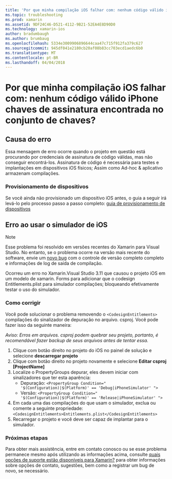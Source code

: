 ```yaml
---
title: 'Por que minha compilação iOS falhar com: nenhum código válido iPhone chaves de assinatura encontrada no conjunto de chaves?'
ms.topic: troubleshooting
ms.prod: xamarin
ms.assetid: 9DF24C46-D521-4112-9B21-52EA4E8D90D0
ms.technology: xamarin-ios
author: bradumbaugh
ms.author: brumbaug
ms.openlocfilehash: 5334e3009906896644caa47c715f912fa379c627
ms.sourcegitcommit: 945df041e2180cb20af08b83cc703ecd1aedc6b0
ms.translationtype: MT
ms.contentlocale: pt-BR
ms.lasthandoff: 04/04/2018
---
```

# <a name="why-does-my-ios-build-fail-with-no-valid-iphone-code-signing-keys-found-in-keychain"></a>Por que minha compilação iOS falhar com: nenhum código válido iPhone chaves de assinatura encontrada no conjunto de chaves?

## <a name="cause-of-the-error"></a>Causa do erro
Essa mensagem de erro ocorre quando o projeto em questão está procurando por credenciais de assinatura de código válidas, mas não conseguir encontrá-los. Assinatura de código é necessária para testes e implantações em dispositivos iOS físicos; Assim como Ad-hoc & aplicativo armazenam compilações. 


### <a name="provisioning-devices"></a>Provisionamento de dispositivos
Se você ainda não provisionado um dispositivo iOS antes, o guia a seguir irá levá-lo pelo processo passo a passo completo: [guia de provisionamento de dispositivos](~/ios/get-started/installation/device-provisioning/index.md)


## <a name="bug-when-using-ios-simulator"></a>Erro ao usar o simulador de iOS

> [!NOTE]
> Esse problema foi resolvido em versões recentes do Xamarin para Visual Studio. No entanto, se o problema ocorre na versão mais recente do software, envie um [novo bug](~/cross-platform/troubleshooting/questions/howto-file-bug.md) com o controle de versão completo completo e informações de log de saída de compilação.


Ocorreu um erro no Xamarin.Visual Studio 3.11 que causou o projeto iOS em um modelo de xamarin. Forms para adicionar que o codesign Entitlements.plist para simulador compilações; bloqueando efetivamente testar o uso do simulador.

### <a name="how-to-fix"></a>Como corrigir
Você pode solucionar o problema removendo o `<CodesignEntitlements>` compilações do sinalizador de depuração no arquivo. csproj. Você pode fazer isso da seguinte maneira:

*Aviso: Erros em arquivos. csproj podem quebrar seu projeto, portanto, é recomendável fazer backup de seus arquivos antes de tentar essa.*

1. Clique com botão direito no projeto do iOS no painel de solução e selecione **descarregar projeto**
2. Clique com botão direito no projeto novamente e selecione **Editar csproj [ProjectName]**
3. Localize o PropertyGroups depurar, eles devem iniciar com sinalizadores que ter esta aparência:
   - Depuração: `<PropertyGroup Condition=" '$(Configuration)|$(Platform)' == 'Debug|iPhoneSimulator' ">`
   - Versão: `<PropertyGroup Condition=" '$(Configuration)|$(Platform)' == 'Release|iPhoneSimulator' ">`
4. Em cada uma das compilações do que usam o simulador, exclua ou comente a seguinte propriedade: `<CodesignEntitlements>Entitlements.plist</CodesignEntitlements>`
5. Recarregar o projeto e você deve ser capaz de implantar para o simulador.

### <a name="next-steps"></a>Próximas etapas
Para obter mais assistência, entre em contato conosco ou se esse problema permanece mesmo após utilizando as informações acima, consulte [quais opções de suporte estão disponíveis para Xamarin?](~/cross-platform/troubleshooting/support-options.md) para obter informações sobre opções de contato, sugestões, bem como a registrar um bug de novo, se necessário. 
